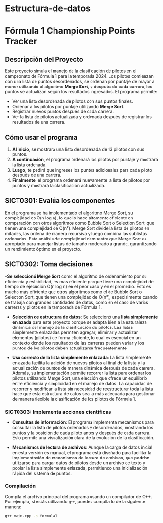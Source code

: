 # Estructura-de-datos
# Fórmula 1 Championship Points Tracker

## Descripción del Proyecto

Este proyecto simula el manejo de la clasificación de pilotos en el campeonato de Fórmula 1 para la temporada 2024. 
Los pilotos comienzan con una lista de puntos desordenados, se ordenan por puntaje de mayor a menor utilizando el algoritmo **Merge Sort**,
y después de cada carrera, los puntos se actualizan según los resultados ingresados. El programa permite:

- Ver una lista desordenada de pilotos con sus puntos finales.
- Ordenar a los pilotos por puntaje utilizando **Merge Sort**.
- Registrar nuevos puntos después de cada carrera.
- Ver la lista de pilotos actualizada y ordenada después de registrar los resultados de una carrera.

## Cómo usar el programa
1. **Al inicio**, se mostrará una lista desordenada de 13 pilotos con sus puntos.
2. **A continuación**, el programa ordenará los pilotos por puntaje y mostrará la lista ordenada.
3. **Luego**, te pedirá que ingreses los puntos adicionales para cada piloto después de una carrera.
4. **Finalmente**, el programa ordenará nuevamente la lista de pilotos por puntos y mostrará la clasificación actualizada.

## SICT0301: Evalúa los componentes
En el programa se ha implementado el algoritmo Merge Sort, su complejidad es O(n log n), lo que lo hace altamente eficiente en comparación con otros algoritmos como Bubble Sort o Selection Sort, que tienen una complejidad de O(n²). Merge Sort divide la lista de pilotos en mitades, las ordena de manera recursiva y luego combina las sublistas ordenadas. Este análisis de complejidad demuestra que Merge Sort es apropiado para manejar listas de tamaño moderado a grande, garantizando un rendimiento óptimo en el proyecto.

## SICT0302: Toma decisiones
-**Se seleccionó Merge Sort** como el algoritmo de ordenamiento por su eficiencia y estabilidad, es mas eficiente porque tiene una complejidad de tiempo de ejecución O(n log n) en el peor caso y en el promedio. Esto es mucho más eficiente que otros algoritmos como el de Bubble Sort o Selection Sort, que tienen una complejidad de O(n²), especialmente cuando se trabaja con grandes cantidades de datos, como en el caso de varias carreras y pilotos en la temporada de Fórmula 1.
- **Selección de estructura de datos**: Se seleccionó una **lista simplemente enlazada** para este proyecto porque se adapta bien a la naturaleza dinámica del manejo de la clasificación de pilotos. Las listas simplemente enlazadas permiten agregar, eliminar y actualizar elementos (pilotos) de forma eficiente, lo cual es esencial en un contexto donde los resultados de las carreras pueden variar y los puntos de los pilotos deben actualizarse frecuentemente.

- **Uso correcto de la lista simplemente enlazada**: La lista simplemente enlazada facilita la adición de nuevos pilotos al final de la lista y la actualización de puntos de manera dinámica después de cada carrera. Además, su implementación permite recorrer la lista para ordenar los pilotos utilizando Merge Sort, una elección que ofrece un equilibrio entre eficiencia y simplicidad en el manejo de datos. La capacidad de recorrer y modificar la lista sin necesidad de reestructurar toda la lista hace que esta estructura de datos sea la más adecuada para gestionar de manera flexible la clasificación de los pilotos de Fórmula 1.

### SICT0303: Implementa acciones científicas

- **Consultas de información**: El programa implementa mecanismos para consultar la lista de pilotos ordenados y desordenados, mostrando los puntos y la posición de cada piloto antes y después de cada carrera. Esto permite una visualización clara de la evolución de la clasificación.

- **Mecanismos de lectura de archivos**: Aunque la carga de datos inicial en esta versión es manual, el programa está diseñado para facilitar la implementación de mecanismos de lectura de archivos, que podrían utilizarse para cargar datos de pilotos desde un archivo de texto y poblar la lista simplemente enlazada, permitiendo una inicialización rápida del sistema de puntos.



### Compilación

Compila el archivo principal del programa usando un compilador de C++. Por ejemplo, si estás utilizando `g++`, puedes compilarlo de la siguiente manera:

```bash
g++ main.cpp -o formula1


